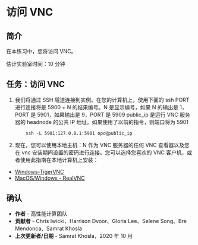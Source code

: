 # 访问 VNC

## 简介

在本练习中，您将访问 VNC。

估计实验室时间：10 分钟

## 任务：访问 VNC

1.  我们将通过 SSH 隧道连接到实例。在您的计算机上，使用下面的 ssh PORT 进行连接将是 5900 + N 的结果编号。N 是显示编号，如果 N 的输出是 1，PORT 是 5901，如果输出是 9，PORT 是 5909 public\_ip 是运行 VNC 服务器的 headnode 的公共 IP 地址。如果使用了以前的指令，则端口将为 5901
    
            ssh -L 5901:127.0.0.1:5901 opc@public_ip
        
2.  现在，您可以使用本地主机：N 作为 VNC 服务器的任何 VNC 查看器以及您在 vnc 安装期间设置的密码进行连接。您可以选择您喜欢的 VNC 客户机，或者使用此指南在本地计算机上安装：
    

*   [Windows-TigerVNC](https://github.com/TigerVNC/tigervnc/wiki/Setup-TigerVNC-server-%28Windows%29)
*   [MacOS/Windows - RealVNC](https://www.realvnc.com/en/connect/download/vnc/)

## 确认

*   **作者** - 高性能计算团队
*   **贡献者** - Chris Iwicki、Harrison Dvoor、Gloria Lee、Selene Song、Bre Mendonca、Samrat Khosla
*   **上次更新者/日期** - Samrat Khosla，2020 年 10 月